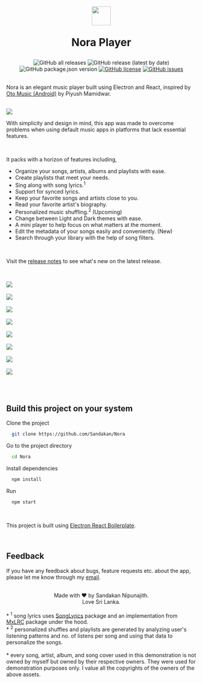  <h1 align="center">
   <img class="logo" src="assets/images/webp/logo_light_mode.webp" width="50px">
   <p>Nora Player</p>
 </h1>
 <div align="center">
  <img alt="GitHub all releases" src="https://img.shields.io/github/downloads/Sandakan/Nora/total?label=all%20time%20downloads&style=for-the-badge">
  <img alt="GitHub release (latest by date)" src="https://img.shields.io/github/downloads/Sandakan/Nora/v1.2.0-stable/total?style=for-the-badge">
  <img alt="GitHub package.json version" src="https://img.shields.io/github/package-json/v/Sandakan/Nora?color=blue&label=latest%20version&style=for-the-badge">
  <a href="https://github.com/Sandakan/Nora/blob/master/LICENSE"><img alt="GitHub license" src="https://img.shields.io/github/license/Sandakan/Nora?style=for-the-badge"></a>
  <a href="https://github.com/Sandakan/Nora/issues"><img alt="GitHub issues" src="https://img.shields.io/github/issues/Sandakan/Oto-Music-for-Desktop?style=for-the-badge"></a>
 </div>

 <br/>

<p>
   Nora is an elegant music player built using Electron and React, inspired by <a href="https://play.google.com/store/apps/details?id=com.piyush.music&gl=us">Oto Music (Android)</a> by Piyush Mamidwar.
</p>

<br/>

<img src="assets/other/artwork 0.webp">

<br/>

<p>With simplicity and design in mind, this app was made to overcome problems when using default music apps in platforms that lack essential features.</p>

<br>

<p>
   It packs with a horizon of features including,
   <ul>
      <li>Organize your songs, artists, albums and playlists with ease.</li>
      <li>Create playlists that meet your needs.</li>
      <li>Sing along with song lyrics.<sup>1</sup></li>
      <li>Support for synced lyrics.</li>
      <li>Keep your favorite songs and artists close to you.</li>
      <li>Read your favorite artist's biography.</li>
      <li>Personalized music shuffling.<sup>2</sup> (Upcoming)</li>
      <li>Change between Light and Dark themes with ease.</li>
      <li>A mini player to help focus on what matters at the moment.</li>
      <li>Edit the metadata of your songs easily and conveniently. (New)</li>
      <li>Search through your library with the help of song filters.</li>
   </ul>
</p>

<br>

<p>Visit the <a href="/changelog.md">release notes</a> to see what's new on the latest release.</p>

<br>

<img src="assets/other/artwork 1.webp"><br><br>
<img src="assets/other/artwork 2.webp"><br><br>
<img src="assets/other/artwork 3.webp"><br><br>
<img src="assets/other/artwork 4.webp"><br><br>
<img src="assets/other/artwork 5.webp"><br><br>
<img src="assets/other/artwork 6.webp"><br><br>
<img src="assets/other/artwork 7.webp"><br><br>
<img src="assets/other/artwork 8.webp"><br><br>

<br/>

## Build this project on your system

Clone the project

```bash
  git clone https://github.com/Sandakan/Nora
```

Go to the project directory

```bash
  cd Nora
```

Install dependencies

```bash
  npm install
```

Run

```bash
  npm start
```

<br>

<span>This project is built using <a href="https://github.com/electron-react-boilerplate/electron-react-boilerplate">Electron React Boilerplate</a>.</span>

<br>

## Feedback

<p>If you have any feedback about bugs, feature requests etc. about the app, please let me know through my <a href="mailto:sandakannipunajith@gmail.com">email</a>.</p>

<br>

<footer>
 <center>
   <div>
     Made with <span class="heart">&#10084;</span> by Sandakan Nipunajith.
    <br>
    Love Sri Lanka.
   </div>
 </center>

<br>

<div class="footnotes">* <sup>1</sup> song lyrics uses <a href="https://www.npmjs.com/package/songlyrics">SongLyrics</a> package and an implementation from <a href="https://github.com/fashni/MxLRC">MxLRC</a> package under the hood.</div>

<div class="footnotes">* <sup>2</sup> personalized shuffles and playlists are generated by analyzing user's listening patterns and no. of listens per song and using that data to personalize the songs.</div>

<br/>

<div class="footnotes">* every song, artist, album, and song cover used in this demonstration is not owned by myself but owned by their respective owners. They were used for demonstration purposes only. I value all the copyrights of the owners of the above assets.</div>

</footer>
